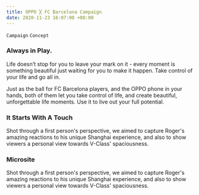 ```yaml
---
title: OPPO ╳ FC Barcelona Campaign
date: 2020-11-23 16:07:00 +08:00
---
```


`Campaign` `Concept`

<h3>Always in Play.</h3>

<p>Life doesn’t stop for you to leave your mark on it -
every moment is something beautiful just waiting for you to make it happen.
Take control of your life and go all in.</p>

<p>Just as the ball for FC Barcelona players, and the OPPO phone in your hands, both of them let you take control of life, and create beautiful, unforgettable life moments. Use it to live out your full potential.
</p>

<h3>It Starts With A Touch</h3>
<p>Shot through a first person's perspective, we aimed to capture Roger's amazing reactions to his unique Shanghai experience, and also to show viewers a personal view towards V-Class' spaciousness.</p>

<h3>Microsite</h3>

<p>Shot through a first person's perspective, we aimed to capture Roger's amazing reactions to his unique Shanghai experience, and also to show viewers a personal view towards V-Class' spaciousness.</p>

<!--<p><video width="100%" preload="metadata" controls="" autostart="0" loop="">
  <source src="https://s3.amazonaws.com/kitmeng.com/img/2019-v-class-roger-federer/01_1.mp4" type="video/mp4">
  Your browser does not support HTML5 video.
</video></p>-->

<div class="whitespace"></div>